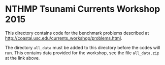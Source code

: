 
# NTHMP Tsunami Currents Workshop 2015

This directory contains code for the benchmark problems described at
http://coastal.usc.edu/currents_workshop/problems.html.

The directory `all_data` must be added to this directory before the codes
will run.  This contains data provided for the workshop, see the file
`all_data.zip` at the link above.

